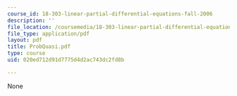 ```yaml
---
course_id: 18-303-linear-partial-differential-equations-fall-2006
description: ''
file_location: /coursemedia/18-303-linear-partial-differential-equations-fall-2006/020ed712d91d7775d4d2ac743dc2fd8b_ProbQuasi.pdf
file_type: application/pdf
layout: pdf
title: ProbQuasi.pdf
type: course
uid: 020ed712d91d7775d4d2ac743dc2fd8b

---
```

None
